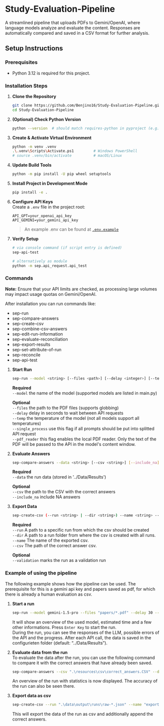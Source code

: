 # Study-Evaluation-Pipeline

A streamlined pipeline that uploads PDFs to Gemini/OpenAI, where language models analyze and evaluate the content. Responses are automatically compared and saved in a CSV format for further analysis.

## Setup Instructions

### Prerequisites
- Python 3.12 is required for this project.

### Installation Steps
1. **Clone the Repository**  
   ```bash
   git clone https://github.com/Benjino16/Study-Evaluation-Pipeline.git
   cd Study-Evaluation-Pipeline
   ```

2. **(Optional) Check Python Version**  
   ```bash
   python --version  # should match requires-python in pyproject (e.g. 3.10+)
   ```

3. **Create & Activate Virtual Environment**  
   ```bash
   python -m venv .venv
   .\.venv\Scripts\Activate.ps1         # Windows PowerShell
   # source .venv/bin/activate          # macOS/Linux
   ```

4. **Update Build Tools**  
   ```bash
   python -m pip install -U pip wheel setuptools
   ```

5. **Install Project in Development Mode**  
   ```bash
   pip install -e .
   ```

6. **Configure API Keys**  
   Create a `.env` file in the project root:
   ```dotenv
   API_GPT=your_openai_api_key
   API_GEMINI=your_gemini_api_key
   ```
   > An example .env can be found at [`.env.example`](.env.example)

7. **Verify Setup**  
   ```bash
   # via console command (if script entry is defined)
   sep-api-test

   # alternatively as module
   python -m sep.api_request.api_test
   ```


### Commands  
**Note:** Ensure that your API limits are checked, as processing large volumes may impact usage quotas on Gemini/OpenAI.

After installation you can run commands like:

- sep-run
- sep-compare-answers
- sep-create-csv
- sep-combine-csv-answers
- sep-edit-run-information
- sep-evaluate-reconciliation
- sep-export-results
- sep-set-attribute-of-run
- sep-reconcile
- sep-api-test

1. **Start Run**  
   ```bash
   sep-run --model <string> [--files <path>] [--delay <integer>] [--temp <float>] [--process_all] [--pdf_reader]
   ```  
   **Required**  
   `--model` the name of the model (supported models are listed in main.py)  

   **Optional**  
   `--files` the path to the PDF files (supports globbing)  
   `--delay` delay in seconds to wait between API requests  
   `--temp` the temperature of the model (not all models support all temperatures)  
   `--single_process` use this flag if all prompts should be put into splitted API request  
   `--pdf_reader` this flag enables the local PDF reader. Only the text of the PDF will be passed to the API in the model's content window.  

2. **Evaluate Answers**  
   ```bash
   sep-compare-answers --data <string> [--csv <string>] [--include_na]
   ```
   **Required**  
   `--data` the run data (stored in '../Data/Results')  

   **Optional**  
   `--csv` the path to the CSV with the correct answers  
   `--include_na` include NA answers  
   
3. **Export Data**  
   ```bash
   sep-create-csv (--run <string> | --dir <string>) --name <string> --csv <string> [--validation]
   ```
   **Required**  
   `--run` A path to a specific run from which the csv should be created  
   `--dir` A path to a run folder from where the csv is created with all runs.  
   `--name` The name of the exported csv.  
   `--csv` The path of the correct answer csv.  


   **Optional**  
   `--validation` marks the run as a validation run  
   

### Example of using the pipeline
The following example shows how the pipeline can be used. The prerequisite for this is a gemini api key and papers saved as pdf, for which there is already a human evaluation as csv.

1. **Start a run**  
   ```bash
   sep-run --model gemini-1.5-pro --files "papers/*.pdf" --delay 30 --temp 0.8
   ```  
   It will show an overview of the used model, estimated time and a few other informations. Press `Enter Key` to start the run.  
   During the run, you can see the responses of the LLM, possible errors of the API and the progress. After each API call, the data is saved in the configurieten folder (default: “../Data/Results”).

2. **Evaluate data from the run**  
   To evaluate the data after the run, you can use the following command to compare it with the correct answers that have already been saved.
   ```bash
   sep-compare-answers --csv ".\resources\csv\correct_answers.CSV" --data ".\data\output\runs\raw-*.json"
   ``` 
   An overview of the run with statistics is now displayed. The accuracy of the run can also be seen there.

3. **Export data as csv**
   ```bash
   sep-create-csv --run ".\data\output\runs\raw-*.json" --name "exported_data.csv" --csv ".\resources\csv\correct_answers.CSV" --number 1
   ``` 
   This will export the data of the run as csv and additionally append the correct answers.
